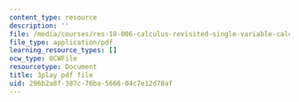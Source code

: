 ```yaml
---
content_type: resource
description: ''
file: /media/courses/res-18-006-calculus-revisited-single-variable-calculus-fall-2010/296b2a8f387c76ba566604c7e12d78af_A1bPRw9VBQo.pdf
file_type: application/pdf
learning_resource_types: []
ocw_type: OCWFile
resourcetype: Document
title: 3play pdf file
uid: 296b2a8f-387c-76ba-5666-04c7e12d78af
---
```

